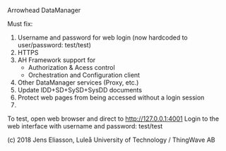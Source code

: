 Arrowhead DataManager

Must fix:
1) Username and password for web login (now hardcoded to user/password: test/test)
2) HTTPS
3) AH Framework support for
   - Authorization & Acess control
   - Orchestration and Configuration client
4) Other DataManager services (Proxy, etc.)
5) Update IDD+SD+SySD+SysDD documents
6) Protect web pages from being accessed without a login session
7) 

To test, open web browser and direct to http://127.0.0.1:4001
Login to the web interface with username and password: test/test

(c) 2018 Jens Eliasson, Luleå University of Technology / ThingWave AB

